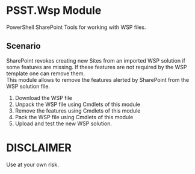 # PSST.Wsp Module
PowerShell SharePoint Tools for working with WSP files.  
## Scenario
SharePoint revokes creating new Sites from an imported WSP solution if some features are missing. If these features are not required by the WSP template one can remove them.  
This module allows to remove the features alerted by SharePoint from the WSP solution file.  
1. Download the WSP file
2. Unpack the WSP file using Cmdlets of this module
3. Remove the features using Cmdlets of this module
4. Pack the WSP file using Cmdlets of this module
5. Upload and test the new WSP solution.
# DISCLAIMER
Use at your own risk.

